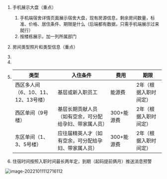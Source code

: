 1. 手机展示大盘（重点）

   1. 手机端宿舍详情页面展示宿舍大盘，现有房源信息，剩余房间数量，标准、价格、居住条件、期限是什么（后端都有数据，只需手机端展示过来就行）
   2. 按楼栋展示，加一列所属部门

2. 房间类型照片和类型信息（重点）

3. 

4. 

   1. | 类型                                | 入住条件                                               | 费用       | 期限                  |
      | ----------------------------------- | ------------------------------------------------------ | ---------- | --------------------- |
      | 西区多人间（6、10、11、12、13号楼） | 基层或新入职员工                                       | 能源费     | 2年（根据入职时间定） |
      | 西区单间（9号楼）                   | 基层长期贡献人员（如有空余，可分配给孕妇、带家属人员） | 300+能源费 | 2年（根据入职时间定） |
      | 东区单间（1、3、5号楼）             | 应往届精英人才（如有空余，可分配给孕妇、带家属人员）   | 300+能源费 | 2年（根据入职时间定） |

5. 住宿时间按照入职时间最长两年定，到期（起码提前俩月）推送消息预警

![image-20221011112716112](https://holon-image.oss-cn-beijing.aliyuncs.com/20221011112716NLBHDt.png)